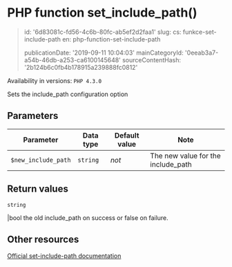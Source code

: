 PHP function set_include_path()
===============================

> id: '6d83081c-fd56-4c6b-80fc-ab5ef2d2faa1'
> slug:
> 	cs: funkce-set-include-path
> 	en: php-function-set-include-path
> 
> publicationDate: '2019-09-11 10:04:03'
> mainCategoryId: '0eeab3a7-a54b-46db-a253-ca6100145648'
> sourceContentHash: '2b124b6c0fb4b178915a239888fc0812'

Availability in versions: `PHP 4.3.0`

Sets the include_path configuration option


Parameters
--------------

| Parameter | Data type | Default value | Note |
|-----|-----|-----|-----|
| `$new_include_path` | `string` | *not* | The new value for the include_path |


Return values
----------------

`string`

|bool the old include_path on
success or false on failure.

Other resources
------------

[Official set-include-path documentation](https://www.php.net/manual/en/function.set-include-path.php)
